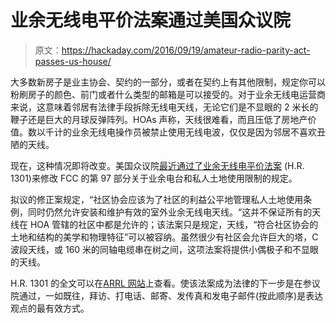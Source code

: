 # 业余无线电平价法案通过美国众议院

> 原文：<https://hackaday.com/2016/09/19/amateur-radio-parity-act-passes-us-house/>

大多数新房子是业主协会、契约的一部分，或者在契约上有其他限制，规定你可以粉刷房子的颜色、前门或者什么类型的邮箱是可以接受的。对于业余无线电运营商来说，这意味着邻居有法律手段拆除无线电天线，无论它们是不显眼的 2 米长的鞭子还是巨大的月球反弹阵列。HOAs 声称，天线很难看，而且压低了房地产价值。数以千计的业余无线电操作员被禁止使用无线电波，仅仅是因为邻居不喜欢丑陋的天线。

现在，这种情况即将改变。美国众议院[最近通过了业余无线电平价法案](http://www.arrl.org/news/view/amateur-radio-parity-act-passes-in-the-us-house-of-representatives) (H.R. 1301)来修改 FCC 的第 97 部分关于业余电台和私人土地使用限制的规定。

拟议的修正案规定，“社区协会应该为了社区的利益公平地管理私人土地使用条例，同时仍然允许安装和维护有效的室外业余无线电天线。“这并不保证所有的天线在 HOA 管辖的社区中都是允许的；该法案只是规定，天线，“符合社区协会的土地和结构的美学和物理特征”可以被容纳。虽然很少有社区会允许巨大的塔，C 波段天线，或 160 米的同轴电缆串在树之间，这项法案将提供小偶极子和不显眼的天线。

H.R. 1301 的全文可以在[ARRL 网站](http://www.arrl.org/amateur-radio-parity-act)上查看。使该法案成为法律的下一步是在参议院通过，一如既往，拜访、打电话、邮寄、发传真和发电子邮件(按此顺序)是表达观点的最有效方式。